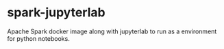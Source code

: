 # spark-jupyterlab
Apache Spark docker image along with jupyterlab to run as a environment for python notebooks.

